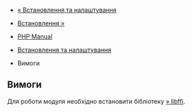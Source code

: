 - [« Встановлення та налаштування](ffi.setup.md)
- [Встановлення »](ffi.installation.md)

- [PHP Manual](index.md)
- [Встановлення та налаштування](ffi.setup.md)
- Вимоги

## Вимоги

Для роботи модуля необхідно встановити бібліотеку
[» libffi](https://sourceware.org/libffi/).
